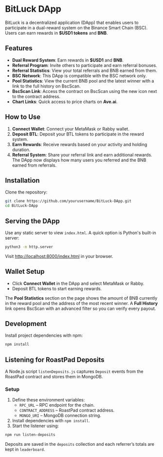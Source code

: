 # BitLuck DApp

BitLuck is a decentralized application (DApp) that enables users to participate in a dual-reward system on the Binance Smart Chain (BSC). Users can earn rewards in **$USD1 tokens** and **BNB**.

## Features
- **Dual Reward System**: Earn rewards in **$USD1** and **BNB**.
- **Referral Program**: Invite others to participate and earn referral bonuses.
- **Referral Statistics**: View your total referrals and BNB earned from them.
- **BSC Network**: This DApp is compatible with the BSC network only.
- **Pool Statistics**: View the current BNB pool and the latest winner with a link to the full history on BscScan.
- **BscScan Link**: Access the contract on BscScan using the new icon next to the contract address.
- **Chart Links**: Quick access to price charts on **Ave.ai**.


## How to Use
1. **Connect Wallet**: Connect your MetaMask or Rabby wallet.
2. **Deposit BTL**: Deposit your BTL tokens to participate in the reward system.
3. **Earn Rewards**: Receive rewards based on your activity and holding duration.
4. **Referral System**: Share your referral link and earn additional rewards. The DApp now displays how many users you referred and the BNB earned from referrals.

## Installation
Clone the repository:

```bash
git clone https://github.com/yourusername/BitLuck-DApp.git
cd BitLuck-DApp
```

## Serving the DApp
Use any static server to view `index.html`. A quick option is Python's built-in server:

```bash
python3 -m http.server
```

Visit [http://localhost:8000/index.html](http://localhost:8000/index.html) in your browser.

## Wallet Setup
- Click **Connect Wallet** in the DApp and select MetaMask or Rabby.
- Deposit BTL tokens to start earning rewards.

The **Pool Statistics** section on the page shows the amount of BNB currently in the reward pool and the address of the most recent winner. A **Full History** link opens BscScan with an advanced filter so you can verify every payout.

## Development
Install project dependencies with npm:

```bash
npm install
```

## Listening for RoastPad Deposits
A Node.js script `listenDeposits.js` captures `Deposit` events from the RoastPad contract and stores them in MongoDB.

### Setup
1. Define these environment variables:
   - `RPC_URL` – RPC endpoint for the chain.
   - `CONTRACT_ADDRESS` – RoastPad contract address.
   - `MONGO_URI` – MongoDB connection string.
2. Install dependencies with `npm install`.
3. Start the listener using:

```bash
npm run listen-deposits
```

Deposits are saved in the `deposits` collection and each referrer’s totals are kept in `leaderboard`.
